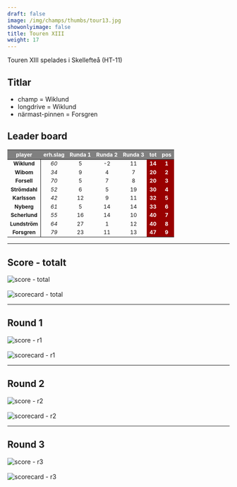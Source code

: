 ```yaml
---  
draft: false  
image: /img/champs/thumbs/tour13.jpg  
showonlyimage: false  
title: Touren XIII  
weight: 17  
---
```


Touren XIII spelades i Skellefteå (HT-11)

<!--more-->

## Titlar

-   champ = Wiklund  
-   longdrive = Wiklund  
-   närmast-pinnen = Forsgren

## Leader board

<table class="table table-striped table-bordered table-hover table-condensed table-responsive" style="font-size: 12px; ">
 <thead>
  <tr>
   <th style="text-align:center;font-weight: bold;color: white !important;background-color: gray !important;"> player </th>
   <th style="text-align:center;font-weight: bold;color: white !important;background-color: gray !important;"> erh.slag </th>
   <th style="text-align:center;font-weight: bold;color: white !important;background-color: gray !important;"> Runda 1 </th>
   <th style="text-align:center;font-weight: bold;color: white !important;background-color: gray !important;"> Runda 2 </th>
   <th style="text-align:center;font-weight: bold;color: white !important;background-color: gray !important;"> Runda 3 </th>
   <th style="text-align:center;font-weight: bold;color: white !important;background-color: gray !important;"> tot </th>
   <th style="text-align:center;font-weight: bold;color: white !important;background-color: gray !important;"> pos </th>
  </tr>
 </thead>
<tbody>
  <tr>
   <td style="text-align:center;font-weight: bold;background-color: gray50 !important;border-right:1px solid;"> Wiklund </td>
   <td style="text-align:center;font-style: italic;"> 60 </td>
   <td style="text-align:center;"> 5 </td>
   <td style="text-align:center;"> -2 </td>
   <td style="text-align:center;"> 11 </td>
   <td style="text-align:center;font-weight: bold;color: white !important;background-color: #990000 !important;"> 14 </td>
   <td style="text-align:center;font-weight: bold;color: white !important;background-color: #990000 !important;"> 1 </td>
  </tr>
  <tr>
   <td style="text-align:center;font-weight: bold;background-color: gray50 !important;border-right:1px solid;"> Wibom </td>
   <td style="text-align:center;font-style: italic;"> 34 </td>
   <td style="text-align:center;"> 9 </td>
   <td style="text-align:center;"> 4 </td>
   <td style="text-align:center;"> 7 </td>
   <td style="text-align:center;font-weight: bold;color: white !important;background-color: #990000 !important;"> 20 </td>
   <td style="text-align:center;font-weight: bold;color: white !important;background-color: #990000 !important;"> 2 </td>
  </tr>
  <tr>
   <td style="text-align:center;font-weight: bold;background-color: gray50 !important;border-right:1px solid;"> Forsell </td>
   <td style="text-align:center;font-style: italic;"> 70 </td>
   <td style="text-align:center;"> 5 </td>
   <td style="text-align:center;"> 7 </td>
   <td style="text-align:center;"> 8 </td>
   <td style="text-align:center;font-weight: bold;color: white !important;background-color: #990000 !important;"> 20 </td>
   <td style="text-align:center;font-weight: bold;color: white !important;background-color: #990000 !important;"> 3 </td>
  </tr>
  <tr>
   <td style="text-align:center;font-weight: bold;background-color: gray50 !important;border-right:1px solid;"> Strömdahl </td>
   <td style="text-align:center;font-style: italic;"> 52 </td>
   <td style="text-align:center;"> 6 </td>
   <td style="text-align:center;"> 5 </td>
   <td style="text-align:center;"> 19 </td>
   <td style="text-align:center;font-weight: bold;color: white !important;background-color: #990000 !important;"> 30 </td>
   <td style="text-align:center;font-weight: bold;color: white !important;background-color: #990000 !important;"> 4 </td>
  </tr>
  <tr>
   <td style="text-align:center;font-weight: bold;background-color: gray50 !important;border-right:1px solid;"> Karlsson </td>
   <td style="text-align:center;font-style: italic;"> 42 </td>
   <td style="text-align:center;"> 12 </td>
   <td style="text-align:center;"> 9 </td>
   <td style="text-align:center;"> 11 </td>
   <td style="text-align:center;font-weight: bold;color: white !important;background-color: #990000 !important;"> 32 </td>
   <td style="text-align:center;font-weight: bold;color: white !important;background-color: #990000 !important;"> 5 </td>
  </tr>
  <tr>
   <td style="text-align:center;font-weight: bold;background-color: gray50 !important;border-right:1px solid;"> Nyberg </td>
   <td style="text-align:center;font-style: italic;"> 61 </td>
   <td style="text-align:center;"> 5 </td>
   <td style="text-align:center;"> 14 </td>
   <td style="text-align:center;"> 14 </td>
   <td style="text-align:center;font-weight: bold;color: white !important;background-color: #990000 !important;"> 33 </td>
   <td style="text-align:center;font-weight: bold;color: white !important;background-color: #990000 !important;"> 6 </td>
  </tr>
  <tr>
   <td style="text-align:center;font-weight: bold;background-color: gray50 !important;border-right:1px solid;"> Scherlund </td>
   <td style="text-align:center;font-style: italic;"> 55 </td>
   <td style="text-align:center;"> 16 </td>
   <td style="text-align:center;"> 14 </td>
   <td style="text-align:center;"> 10 </td>
   <td style="text-align:center;font-weight: bold;color: white !important;background-color: #990000 !important;"> 40 </td>
   <td style="text-align:center;font-weight: bold;color: white !important;background-color: #990000 !important;"> 7 </td>
  </tr>
  <tr>
   <td style="text-align:center;font-weight: bold;background-color: gray50 !important;border-right:1px solid;"> Lundström </td>
   <td style="text-align:center;font-style: italic;"> 64 </td>
   <td style="text-align:center;"> 27 </td>
   <td style="text-align:center;"> 1 </td>
   <td style="text-align:center;"> 12 </td>
   <td style="text-align:center;font-weight: bold;color: white !important;background-color: #990000 !important;"> 40 </td>
   <td style="text-align:center;font-weight: bold;color: white !important;background-color: #990000 !important;"> 8 </td>
  </tr>
  <tr>
   <td style="text-align:center;font-weight: bold;background-color: gray50 !important;border-right:1px solid;"> Forsgren </td>
   <td style="text-align:center;font-style: italic;"> 79 </td>
   <td style="text-align:center;"> 23 </td>
   <td style="text-align:center;"> 11 </td>
   <td style="text-align:center;"> 13 </td>
   <td style="text-align:center;font-weight: bold;color: white !important;background-color: #990000 !important;"> 47 </td>
   <td style="text-align:center;font-weight: bold;color: white !important;background-color: #990000 !important;"> 9 </td>
  </tr>
</tbody>
</table>

------------------------------------------------------------------------

## Score - totalt

<img src="/results/tour13/relnet.lineplot.all.png" alt="score - total">
<br><br>
<img src="/results/tour13/absgross.scorecard.all.png" alt="scorecard - total">

------------------------------------------------------------------------

## Round 1

<img src="/results/tour13/relnet.lineplot.r1.png" alt="score - r1">
<br><br>
<img src="/results/tour13/absgross.scorecard.r1.png" alt="scorecard - r1">

------------------------------------------------------------------------

## Round 2

<img src="/results/tour13/relnet.lineplot.r2.png" alt="score - r2">
<br><br>
<img src="/results/tour13/absgross.scorecard.r2.png" alt="scorecard - r2">

------------------------------------------------------------------------

## Round 3

<img src="/results/tour13/relnet.lineplot.r3.png" alt="score - r3">
<br><br>
<img src="/results/tour13/absgross.scorecard.r3.png" alt="scorecard - r3">
